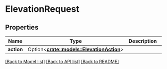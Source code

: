 # ElevationRequest

## Properties

Name | Type | Description | Notes
------------ | ------------- | ------------- | -------------
**action** | Option<[**crate::models::ElevationAction**](ElevationAction.md)> |  | [optional]

[[Back to Model list]](../README.md#documentation-for-models) [[Back to API list]](../README.md#documentation-for-api-endpoints) [[Back to README]](../README.md)



